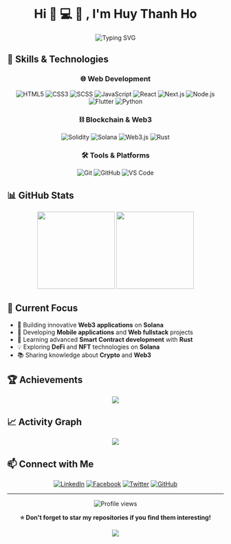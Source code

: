 <div align="center">
  
# Hi 👋 💻 👋 , I'm Huy Thanh Ho

<img src="https://readme-typing-svg.herokuapp.com?font=Fira+Code&pause=1000&color=36BCF7&center=true&vCenter=true&width=435&lines=I+am+a+Software+Engineer;Passionate+about+Web3+%26+Blockchain;Vietnamese+Developer;Always+learning+new+things!" alt="Typing SVG" />

</div>

## 💼 Skills & Technologies

<div align="center">
  
### 🌐 Web Development
![HTML5](https://img.shields.io/badge/HTML5-%23E34F26.svg?style=for-the-badge&logo=html5&logoColor=white)
![CSS3](https://img.shields.io/badge/CSS3-%231572B6.svg?style=for-the-badge&logo=css3&logoColor=white)
![SCSS](https://img.shields.io/badge/SCSS-%23CD6799.svg?style=for-the-badge&logo=sass&logoColor=white)
![JavaScript](https://img.shields.io/badge/JavaScript-%23323330.svg?style=for-the-badge&logo=javascript&logoColor=%23F7DF1E)
![React](https://img.shields.io/badge/React-%2320232a.svg?style=for-the-badge&logo=react&logoColor=%2361DAFB)
![Next.js](https://img.shields.io/badge/Next.js-000000?style=for-the-badge&logo=next.js&logoColor=white)
![Node.js](https://img.shields.io/badge/Node.js-6DA55F?style=for-the-badge&logo=node.js&logoColor=white)
![Flutter](https://img.shields.io/badge/Flutter-%2302569B.svg?style=for-the-badge&logo=flutter&logoColor=white)
![Python](https://img.shields.io/badge/Python-%2314354C.svg?style=for-the-badge&logo=python&logoColor=white)

### ⛓️ Blockchain & Web3
![Solidity](https://img.shields.io/badge/Solidity-%23363636.svg?style=for-the-badge&logo=solidity&logoColor=white)
![Solana](https://img.shields.io/badge/Solana-9945FF?style=for-the-badge&logo=solana&logoColor=white)
![Web3.js](https://img.shields.io/badge/Web3.js-F16822?style=for-the-badge&logo=web3.js&logoColor=white)
![Rust](https://img.shields.io/badge/Rust-%23000000.svg?style=for-the-badge&logo=rust&logoColor=white)

### 🛠️ Tools & Platforms
![Git](https://img.shields.io/badge/Git-%23F05033.svg?style=for-the-badge&logo=git&logoColor=white)
![GitHub](https://img.shields.io/badge/GitHub-%23121011.svg?style=for-the-badge&logo=github&logoColor=white)
![VS Code](https://img.shields.io/badge/VS%20Code-0078d7.svg?style=for-the-badge&logo=visual-studio-code&logoColor=white)

</div>

## 📊 GitHub Stats

<div align="center">
  <img height="180em" src="https://github-readme-stats.vercel.app/api?username=HuyHT130204&show_icons=true&theme=tokyonight&include_all_commits=true&count_private=true"/>
  <img height="180em" src="https://github-readme-stats.vercel.app/api/top-langs/?username=HuyHT130204&layout=compact&langs_count=7&theme=tokyonight"/>
</div>

## 🎯 Current Focus

- 🔭 Building innovative **Web3 applications** on **Solana**
- 📱 Developing **Mobile applications** and **Web fullstack** projects
- 🌱 Learning advanced **Smart Contract development** with **Rust**
- 💡 Exploring **DeFi** and **NFT** technologies on **Solana**
- 📚 Sharing knowledge about **Crypto** and **Web3**

## 🏆 Achievements

<div align="center">
  <img src="https://github-profile-trophy.vercel.app/?username=HuyHT130204&theme=tokyonight&no-frame=true&no-bg=false&margin-w=4" />
</div>

## 📈 Activity Graph

<div align="center">
  <img src="https://github-readme-activity-graph.vercel.app/graph?username=HuyHT130204&theme=tokyo-night&bg_color=1a1b27&color=38bdae&line=70a5fd&point=bf91f3&area=true&hide_border=true" />
</div>

## 📫 Connect with Me

<div align="center">
  
[![LinkedIn](https://img.shields.io/badge/LinkedIn-%230077B5.svg?style=for-the-badge&logo=linkedin&logoColor=white)](https://www.linkedin.com/in/huyht1302/)
[![Facebook](https://img.shields.io/badge/Facebook-%231877F2.svg?style=for-the-badge&logo=Facebook&logoColor=white)](https://www.facebook.com/huy.ht.1302)
[![Twitter](https://img.shields.io/badge/Twitter-%231DA1F2.svg?style=for-the-badge&logo=Twitter&logoColor=white)](https://x.com/huyht1302)
[![GitHub](https://img.shields.io/badge/GitHub-%23121011.svg?style=for-the-badge&logo=github&logoColor=white)](https://github.com/HuyHT130204)

</div>

---

<div align="center">
  <img src="https://komarev.com/ghpvc/?username=HuyHT130204&label=Profile%20views&color=0e75b6&style=flat" alt="Profile views" />
  
  **⭐ Don't forget to star my repositories if you find them interesting!**
</div>

<div align="center">
  <img src="https://capsule-render.vercel.app/api?type=waving&color=gradient&height=100&section=footer" />
</div>